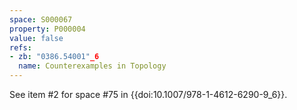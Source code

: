 ```yaml
---
space: S000067
property: P000004
value: false
refs:
- zb: "0386.54001"_6
  name: Counterexamples in Topology
---
```


See item #2 for space #75 in {{doi:10.1007/978-1-4612-6290-9_6}}.
